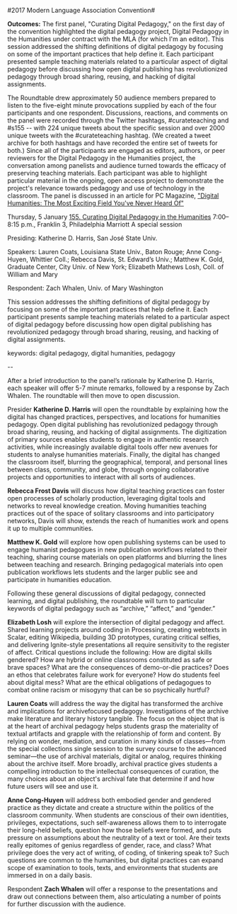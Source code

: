 #2017 Modern Language Association Convention#

**Outcomes:**
The first panel, "Curating Digital Pedagogy," on the first day of the convention highlighted the digital pedagogy project, Digital Pedagogy in the Humanities under contract with the MLA (for which I'm an editor). This session addressed the shifting definitions of digital pedagogy by focusing on some of the important practices that help define it. Each participant presented sample teaching materials related to a particular aspect of digital pedagogy before discussing how open digital publishing has revolutionized pedagogy through broad sharing, reusing, and hacking of digital assignments.

The Roundtable drew approximately 50 audience members prepared to listen to the five-eight minute provocations supplied by each of the four participants and one respondent. Discussions, reactions, and comments on the panel were recorded through the Twitter hashtags, #curateteaching and #s155 -- with 224 unique tweets about the specific session and over 2000 unique tweets with the #curateteaching hashtag. (We created a tweet archive for both hashtags and have recorded the entire set of tweets for both.) Since all of the participants are engaged as editors, authors, or peer reviewers for the Digital Pedagogy in the Humanities project, the conversation among panelists and audience turned towards the efficacy of preserving teaching materials. Each participant was able to highlight particular material in the ongoing, open access project to demonstrate the project's relevance towards pedagogy and use of technology in the classroom. The panel is discussed in an article for PC Magazine, ["Digital Humanities: The Most Exciting Field You've Never Heard Of"](http://www.pcmag.com/commentary/350984/digital-humanities-the-most-exciting-field-youve-never-hea)

Thursday, 5 January
[155. Curating Digital Pedagogy in the Humanities](https://apps.mla.org/program_details?prog_id=155&year=2017)
7:00–8:15 p.m., Franklin 3, Philadelphia Marriott
A special session

Presiding: Katherine D. Harris, San José State Univ.

Speakers: Lauren Coats, Louisiana State Univ., Baton Rouge; Anne Cong-Huyen, Whittier Coll.; Rebecca Davis, St. Edward’s Univ.; Matthew K. Gold, Graduate Center, City Univ. of New York; Elizabeth Mathews Losh, Coll. of William and Mary

Respondent: Zach Whalen, Univ. of Mary Washington

This session addresses the shifting definitions of digital pedagogy by focusing on some of the important practices that help define it. Each participant presents sample teaching materials related to a particular aspect of digital pedagogy before discussing how open digital publishing has revolutionized pedagogy through broad sharing, reusing, and hacking of digital assignments.

keywords: digital pedagogy, digital humanities, pedagogy

--

After a brief introduction to the panel’s rationale by Katherine D. Harris, each speaker will offer 5-7
minute remarks, followed by a response by Zach Whalen. The roundtable will then move to open
discussion.

Presider **Katherine D. Harris** will open the roundtable by explaining how the digital has changed practices,
perspectives, and locations for humanities pedagogy. Open digital publishing has revolutionized pedagogy
through broad sharing, reusing, and hacking of digital assignments. The digitization of primary sources
enables students to engage in authentic research activities, while increasingly available digital tools offer
new avenues for students to analyse humanities materials. Finally, the digital has changed the classroom
itself, blurring the geographical, temporal, and personal lines between class, community, and globe,
through ongoing collaborative projects and opportunities to interact with all sorts of audiences.

**Rebecca Frost Davis** will discuss how digital teaching practices can foster open processes of scholarly
production, leveraging digital tools and networks to reveal knowledge creation. Moving humanities
teaching practices out of the space of solitary classrooms and into participatory networks, Davis will show,
extends the reach of humanities work and opens it up to multiple communities.

**Matthew K. Gold** will explore how open publishing systems can be used to engage humanist pedagogues
in new publication workflows related to their teaching, sharing course materials on open platforms and
blurring the lines between teaching and research. Bringing pedagogical materials into open publication
workflows lets students and the larger public see and participate in humanities education.

Following these general discussions of digital pedagogy, connected learning, and digital publishing, the
roundtable will turn to particular keywords of digital pedagogy such as “archive,” “affect,” and “gender.”

**Elizabeth Losh** will explore the intersection of digital pedagogy and affect. Shared learning projects around
coding in Processing, creating webtexts in Scalar, editing Wikipedia, building 3D prototypes, curating
critical selfies, and delivering Ignite-style presentations all require sensitivity to the register of affect.
Critical questions include the following: How are digital skills gendered? How are hybrid or online classrooms constituted as safe or brave spaces? What are the consequences of demo-or-die practices?
Does an ethos that celebrates failure work for everyone? How do students feel about digital mess? What
are the ethical obligations of pedagogues to combat online racism or misogyny that can be so psychically
hurtful?

**Lauren Coats** will address the way the digital has transformed the archive and implications for archivefocused
pedagogy. Investigations of the archive make literature and literary history tangible. The focus on
the object that is at the heart of archival pedagogy helps students grasp the materiality of textual artifacts
and grapple with the relationship of form and content. By relying on wonder, mediation, and curation in
many kinds of classes—from the special collections single session to the survey course to the advanced
seminar—the use of archival materials, digital or analog, requires thinking about the archive itself. More
broadly, archival practice gives students a compelling introduction to the intellectual consequences of
curation, the many choices about an object's archival fate that determine if and how future users will see
and use it.

**Anne Cong-Huyen** will address both embodied gender and gendered practice as they dictate and create a
structure within the politics of the classroom community. When students are conscious of their own
identities, privileges, expectations, such self-awareness allows them to to interrogate their long-held
beliefs, question how those beliefs were formed, and puts pressure on assumptions about the neutrality of
a text or tool. Are their texts really epitomes of genius regardless of gender, race, and class? What
privilege does the very act of writing, of coding, of tinkering speak to? Such questions are common to the
humanities, but digital practices can expand scope of examination to tools, texts, and environments that
students are immersed in on a daily basis.

Respondent **Zach Whalen** will offer a response to the presentations and draw out connections between
them, also articulating a number of points for further discussion with the audience.

